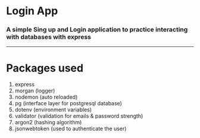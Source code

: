 # Login App

### A simple Sing up and Login application to practice interacting with databases with express

---

# Packages used

1. express
2. morgan (logger)
3. nodemon (auto reloaded)
4. pg (interface layer for postgresql database)
5. dotenv (environment variables)
6. validator (validation for emails & password strength)
7. argon2 (hashing algorithm)
8. jsonwebtoken (used to authenticate the user)
